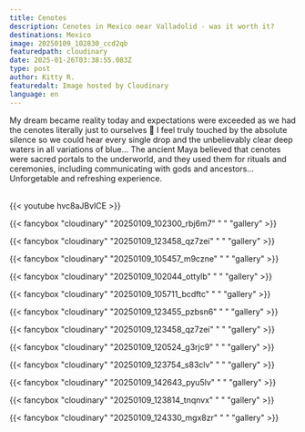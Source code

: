 ```yaml
---
title: Cenotes
description: Cenotes in Mexico near Valladolid - was it worth it?
destinations: Mexico
image: 20250109_102830_ccd2qb
featuredpath: cloudinary
date: 2025-01-26T03:38:55.083Z
type: post
author: Kitty R.
featuredalt: Image hosted by Cloudinary
language: en
---
```

<!--StartFragment-->

My dream became reality today and expectations were exceeded as we had the cenotes literally just to ourselves 🥹 I feel truly touched by the absolute silence so we could hear every single drop and the unbelievably clear deep waters in all variations of blue... The ancient Maya believed that cenotes were sacred portals to the underworld, and they used them for rituals and ceremonies, including communicating with gods and ancestors... Unforgetable and refreshing experience.

<!--EndFragment-->

<br>{{< youtube hvc8aJBvlCE >}}</br>

{{< fancybox "cloudinary" "20250109_102300_rbj6m7" "  " "gallery" >}}

{{< fancybox "cloudinary" "20250109_123458_qz7zei" "  " "gallery" >}}

{{< fancybox "cloudinary" "20250109_105457_m9czne" "  " "gallery" >}}

{{< fancybox "cloudinary" "20250109_102044_ottylb" "  " "gallery" >}}

{{< fancybox "cloudinary" "20250109_105711_bcdftc" "  " "gallery" >}}

{{< fancybox "cloudinary" "20250109_123455_pzbsn6" "  " "gallery" >}}

{{< fancybox "cloudinary" "20250109_123458_qz7zei" "  " "gallery" >}}

{{< fancybox "cloudinary" "20250109_120524_g3rjc9" "  " "gallery" >}}

{{< fancybox "cloudinary" "20250109_123754_s83clv" "  " "gallery" >}}

{{< fancybox "cloudinary" "20250109_142643_pyu5lv" "  " "gallery" >}}

{{< fancybox "cloudinary" "20250109_123814_tnqnvx" "  " "gallery" >}}

{{< fancybox "cloudinary" "20250109_124330_mgx8zr" "  " "gallery" >}}